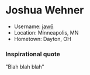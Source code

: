 # Joshua Wehner

* Username: [jaw6](https://github.com/jaw6)
* Location: Minneapolis, MN
* Hometown: Dayton, OH

### Inspirational quote

"Blah blah blah"
